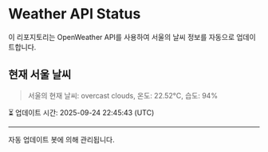 
# Weather API Status

이 리포지토리는 OpenWeather API를 사용하여 서울의 날씨 정보를 자동으로 업데이트합니다.

## 현재 서울 날씨
> 서울의 현재 날씨: overcast clouds, 온도: 22.52°C, 습도: 94%

⏳ 업데이트 시간: 2025-09-24 22:45:43 (UTC)

---
자동 업데이트 봇에 의해 관리됩니다.
